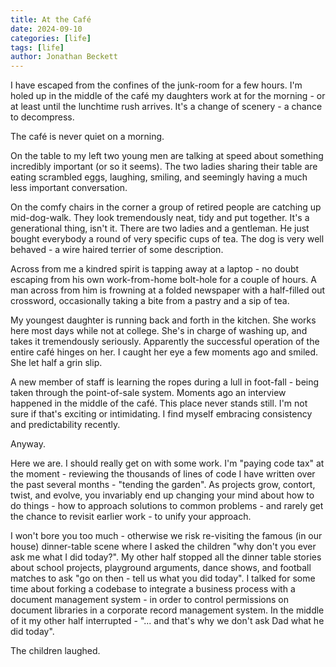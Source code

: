 ```yaml
---
title: At the Café
date: 2024-09-10
categories: [life]
tags: [life]
author: Jonathan Beckett
---
```


I have escaped from the confines of the junk-room for a few hours. I'm holed up in the middle of the café my daughters work at for the morning - or at least until the lunchtime rush arrives. It's a change of scenery - a chance to decompress.

The café is never quiet on a morning.

On the table to my left two young men are talking at speed about something incredibly important (or so it seems). The two ladies sharing their table are eating scrambled eggs, laughing, smiling, and seemingly having a much less important conversation.

On the comfy chairs in the corner a group of retired people are catching up mid-dog-walk. They look tremendously neat, tidy and put together. It's a generational thing, isn't it. There are two ladies and a gentleman. He just bought everybody a round of very specific cups of tea. The dog is very well behaved - a wire haired terrier of some description.

Across from me a kindred spirit is tapping away at a laptop - no doubt escaping from his own work-from-home bolt-hole for a couple of hours. A man across from him is frowning at a folded newspaper with a half-filled out crossword, occasionally taking a bite from a pastry and a sip of tea.

My youngest daughter is running back and forth in the kitchen. She works here most days while not at college. She's in charge of washing up, and takes it tremendously seriously. Apparently the successful operation of the entire café hinges on her. I caught her eye a few moments ago and smiled. She let half a grin slip.

A new member of staff is learning the ropes during a lull in foot-fall - being taken through the point-of-sale system. Moments ago an interview happened in the middle of the café. This place never stands still. I'm not sure if that's exciting or intimidating. I find myself embracing consistency and predictability recently.

Anyway.

Here we are. I should really get on with some work. I'm "paying code tax" at the moment - reviewing the thousands of lines of code I have written over the past several months - "tending the garden". As projects grow, contort, twist, and evolve, you invariably end up changing your mind about how to do things - how to approach solutions to common problems - and rarely get the chance to revisit earlier work - to unify your approach.

I won't bore you too much - otherwise we risk re-visiting the famous (in our house) dinner-table scene where I asked the children "why don't you ever ask me what I did today?". My other half stopped all the dinner table stories about school projects, playground arguments, dance shows, and football matches to ask "go on then - tell us what you did today". I talked for some time about forking a codebase to integrate a business process with a document management system - in order to control permissions on document libraries in a corporate record management system. In the middle of it my other half interrupted - "... and that's why we don't ask Dad what he did today".

The children laughed.
